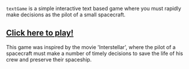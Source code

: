 `textGame` is a simple interactive text based game where you must rapidly make decisions as the pilot of a small spacecraft.

## [Click here to play!](https://scruffythemoose.github.io/textGame/)

This game was inspired by the movie 'Interstellar', where the pilot of a spacecraft must make a number of timely decisions to save the life of his crew and preserve their spaceship.